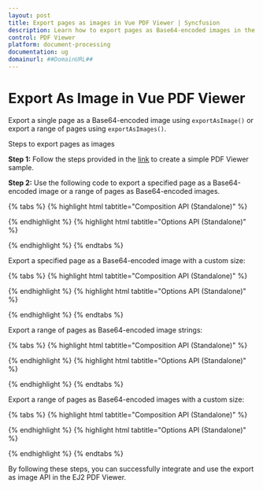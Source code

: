 ```yaml
---
layout: post
title: Export pages as images in Vue PDF Viewer | Syncfusion
description: Learn how to export pages as Base64-encoded images in the Vue PDF Viewer using exportAsImage and exportAsImages.
control: PDF Viewer
platform: document-processing
documentation: ug
domainurl: ##DomainURL##
---
```


# Export As Image in Vue PDF Viewer

Export a single page as a Base64-encoded image using `exportAsImage()` or export a range of pages using `exportAsImages()`.

Steps to export pages as images

**Step 1:** Follow the steps provided in the [link](https://help.syncfusion.com/document-processing/pdf/pdf-viewer/vue/getting-started/) to create a simple PDF Viewer sample.

**Step 2:** Use the following code to export a specified page as a Base64-encoded image or a range of pages as Base64-encoded images.

{% tabs %}
{% highlight html tabtitle="Composition API (Standalone)" %}

<template>
  <div id="app">
    <button v-on:click="exportAsImage">ExportAsImage</button>
    <ejs-pdfviewer id="pdfViewer" ref="pdfviewer" :documentPath="documentPath" :resourceUrl="resourceUrl">
    </ejs-pdfviewer>
  </div>
</template>

<script setup>

import {
  PdfViewerComponent, Toolbar, Magnification, Navigation,
  LinkAnnotation, BookmarkView, Annotation, ThumbnailView,
  Print, TextSelection, TextSearch, FormFields, FormDesigner
} from '@syncfusion/ej2-vue-pdfviewer';
import { provide, ref } from 'vue';

let pdfviewer = ref(null);
let resourceUrl = "https://cdn.syncfusion.com/ej2/31.2.2/dist/ej2-pdfviewer-lib";
let documentPath = "https://cdn.syncfusion.com/content/pdf/pdf-succinctly.pdf";

provide('PdfViewer', [Toolbar, Magnification, Navigation, LinkAnnotation, BookmarkView, Annotation,
  ThumbnailView, Print, TextSelection, TextSearch, FormFields, FormDesigner])

let exportAsImage = function () {
  let imageDetail;
  let pageIndex: number = 1;
  const viewer = pdfviewer.value.ej2Instances;
  viewer.exportAsImage(pageIndex).then(function (value) {
      imageDetail = value;
      console.log(imageDetail);
  });
}

</script>

{% endhighlight %}
{% highlight html tabtitle="Options API (Standalone)" %}

<template>
  <div id="app">
    <button v-on:click="exportAsImage">ExportAsImage</button>
    <ejs-pdfviewer id="pdfViewer" ref="pdfviewer" :documentPath="documentPath" :resourceUrl="resourceUrl">
    </ejs-pdfviewer>
  </div>
</template>

<script>

import {
  PdfViewerComponent, Toolbar, Magnification, Navigation,
  LinkAnnotation, BookmarkView, Annotation, ThumbnailView,
  Print, TextSelection, TextSearch, FormFields, FormDesigner
} from '@syncfusion/ej2-vue-pdfviewer';

export default {
  name: "App",
  data() {
    return {
      resourceUrl: "https://cdn.syncfusion.com/ej2/31.2.2/dist/ej2-pdfviewer-lib",
      documentPath: "https://cdn.syncfusion.com/content/pdf/pdf-succinctly.pdf"
    };
  },
  provide: {
    PdfViewer: [Toolbar, Magnification, Navigation, LinkAnnotation, BookmarkView, Annotation,
      ThumbnailView, Print, TextSelection, TextSearch, FormFields, FormDesigner]
  },
  methods: {
    exportAsImage: function () {
        let imageDetail;
        let pageIndex: number = 1;
        const viewer = this.$refs.pdfviewer.ej2Instances;
        viewer.exportAsImage(pageIndex).then(function (value) {
          imageDetail = value;
          console.log(imageDetail);
        });
    }
  }
}
</script>

{% endhighlight %}
{% endtabs %}

Export a specified page as a Base64-encoded image with a custom size:

{% tabs %}
{% highlight html tabtitle="Composition API (Standalone)" %}

<template>
  <div id="app">
    <button v-on:click="exportAsImageWithSize">ExportAsImageWithSize</button>
    <ejs-pdfviewer id="pdfViewer" ref="pdfviewer" :documentPath="documentPath" :resourceUrl="resourceUrl">
    </ejs-pdfviewer>
  </div>
</template>

<script setup>

import {
  PdfViewerComponent, Toolbar, Magnification, Navigation,
  LinkAnnotation, BookmarkView, Annotation, ThumbnailView,
  Print, TextSelection, TextSearch, FormFields, FormDesigner
} from '@syncfusion/ej2-vue-pdfviewer';
import { provide, ref } from 'vue';

let pdfviewer = ref(null);
let resourceUrl = "https://cdn.syncfusion.com/ej2/31.2.2/dist/ej2-pdfviewer-lib";
let documentPath = "https://cdn.syncfusion.com/content/pdf/pdf-succinctly.pdf";

provide('PdfViewer', [Toolbar, Magnification, Navigation, LinkAnnotation, BookmarkView, Annotation,
  ThumbnailView, Print, TextSelection, TextSearch, FormFields, FormDesigner])

let exportAsImageWithSize = function () {
  let imageDetail;
  let pageIndex: number = 1;
  let size = {width:200, height: 500};
  let viewer = pdfviewer.value.ej2Instances;
  viewer.exportAsImage(pageIndex,size).then(function (value) {
    imageDetail = value;
    console.log(imageDetail);
  });
}

</script>

{% endhighlight %}
{% highlight html tabtitle="Options API (Standalone)" %}

<template>
  <div id="app">
    <button v-on:click="exportAsImageWithSize">exportAsImageWithSize</button>
    <ejs-pdfviewer id="pdfViewer" ref="pdfviewer" :documentPath="documentPath" :resourceUrl="resourceUrl">
    </ejs-pdfviewer>
  </div>
</template>

<script>

import {
  PdfViewerComponent, Toolbar, Magnification, Navigation,
  LinkAnnotation, BookmarkView, Annotation, ThumbnailView,
  Print, TextSelection, TextSearch, FormFields, FormDesigner
} from '@syncfusion/ej2-vue-pdfviewer';

export default {
  name: "App",
  data() {
    return {
      resourceUrl: "https://cdn.syncfusion.com/ej2/31.2.2/dist/ej2-pdfviewer-lib",
      documentPath: "https://cdn.syncfusion.com/content/pdf/pdf-succinctly.pdf"
    };
  },
  provide: {
    PdfViewer: [Toolbar, Magnification, Navigation, LinkAnnotation, BookmarkView, Annotation,
      ThumbnailView, Print, TextSelection, TextSearch, FormFields, FormDesigner]
  },
  methods: {
    exportAsImageWithSize: function () {
        let imageDetail;
        let pageIndex: number = 1;
        let size = {width:200, height: 500};
        let viewer = this.$refs.pdfviewer.ej2Instances;
        viewer.exportAsImage(pageIndex,size).then(function (value) {
          imageDetail = value;
          console.log(imageDetail);
        });
    }
  }
}
</script>

{% endhighlight %}
{% endtabs %}

Export a range of pages as Base64-encoded image strings:

{% tabs %}
{% highlight html tabtitle="Composition API (Standalone)" %}

<template>
  <div id="app">
    <button v-on:click="exportAsImages">exportAsImages</button>
    <ejs-pdfviewer id="pdfViewer" ref="pdfviewer" :documentPath="documentPath" :resourceUrl="resourceUrl">
    </ejs-pdfviewer>
  </div>
</template>

<script setup>

import {
  PdfViewerComponent, Toolbar, Magnification, Navigation,
  LinkAnnotation, BookmarkView, Annotation, ThumbnailView,
  Print, TextSelection, TextSearch, FormFields, FormDesigner
} from '@syncfusion/ej2-vue-pdfviewer';
import { provide, ref } from 'vue';

let pdfviewer = ref(null);
let resourceUrl = "https://cdn.syncfusion.com/ej2/31.2.2/dist/ej2-pdfviewer-lib";
let documentPath = "https://cdn.syncfusion.com/content/pdf/pdf-succinctly.pdf";

provide('PdfViewer', [Toolbar, Magnification, Navigation, LinkAnnotation, BookmarkView, Annotation,
  ThumbnailView, Print, TextSelection, TextSearch, FormFields, FormDesigner])

let exportAsImages = function () {
  let startPageIndex: number = 1;
  let endPageIndex: number = 5;
  let viewer = pdfviewer.value.ej2Instances;
  viewer.exportAsImages(startPageIndex, endPageIndex).then(function (value) {
      imageDetails = value;
      console.log(imageDetails);
  });
}

</script>

{% endhighlight %}
{% highlight html tabtitle="Options API (Standalone)" %}

<template>
  <div id="app">
    <button v-on:click="exportAsImages">exportAsImages</button>
    <ejs-pdfviewer id="pdfViewer" ref="pdfviewer" :documentPath="documentPath" :resourceUrl="resourceUrl">
    </ejs-pdfviewer>
  </div>
</template>

<script>

import {
  PdfViewerComponent, Toolbar, Magnification, Navigation,
  LinkAnnotation, BookmarkView, Annotation, ThumbnailView,
  Print, TextSelection, TextSearch, FormFields, FormDesigner
} from '@syncfusion/ej2-vue-pdfviewer';

export default {
    name: "App",
    data() {
      return {
        resourceUrl: "https://cdn.syncfusion.com/ej2/31.2.2/dist/ej2-pdfviewer-lib",
        documentPath: "https://cdn.syncfusion.com/content/pdf/pdf-succinctly.pdf"
      };
    },
    provide: {
      PdfViewer: [Toolbar, Magnification, Navigation, LinkAnnotation, BookmarkView, Annotation,
        ThumbnailView, Print, TextSelection, TextSearch, FormFields, FormDesigner]
    },
    methods: {
      exportAsImages: function () {
        let startPageIndex: number = 1;
        let endPageIndex: number = 5;
        let viewer = this.$refs.pdfviewer.ej2Instances;
        viewer.exportAsImages(startPageIndex, endPageIndex).then(function (value) {
            imageDetails = value;
            console.log(imageDetails);
        });
      }
  }
}
</script>

{% endhighlight %}
{% endtabs %}

Export a range of pages as Base64-encoded images with a custom size:

{% tabs %}
{% highlight html tabtitle="Composition API (Standalone)" %}

<template>
  <div id="app">
    <button v-on:click="exportAsImageWithSize">exportAsImageWithSize</button>
    <ejs-pdfviewer id="pdfViewer" ref="pdfviewer" :documentPath="documentPath" :resourceUrl="resourceUrl">
    </ejs-pdfviewer>
  </div>
</template>

<script setup>

import {
  PdfViewerComponent, Toolbar, Magnification, Navigation,
  LinkAnnotation, BookmarkView, Annotation, ThumbnailView,
  Print, TextSelection, TextSearch, FormFields, FormDesigner
} from '@syncfusion/ej2-vue-pdfviewer';
import { provide, ref } from 'vue';

let pdfviewer = ref(null);
let resourceUrl = "https://cdn.syncfusion.com/ej2/31.2.2/dist/ej2-pdfviewer-lib";
let documentPath = "https://cdn.syncfusion.com/content/pdf/pdf-succinctly.pdf";

provide('PdfViewer', [Toolbar, Magnification, Navigation, LinkAnnotation, BookmarkView, Annotation,
  ThumbnailView, Print, TextSelection, TextSearch, FormFields, FormDesigner])

let exportAsImageWithSize = function () {
  let startPageIndex: number = 1;
  let endPageIndex: number = 5;
  let size: Size = new Size(200,500);
  let viewer = pdfviewer.value.ej2Instances;
  viewer.exportAsImages(startPageIndex, endPageIndex, size).then(function (value) {
      imageDetails = value;
      console.log(imageDetails);
  });
}

</script>

{% endhighlight %}
{% highlight html tabtitle="Options API (Standalone)" %}

<template>
  <div id="app">
    <button v-on:click="exportAsImageWithSize">exportAsImageWithSize</button>
    <ejs-pdfviewer id="pdfViewer" ref="pdfviewer" :documentPath="documentPath" :resourceUrl="resourceUrl">
    </ejs-pdfviewer>
  </div>
</template>

<script>

import {
  PdfViewerComponent, Toolbar, Magnification, Navigation,
  LinkAnnotation, BookmarkView, Annotation, ThumbnailView,
  Print, TextSelection, TextSearch, FormFields, FormDesigner
} from '@syncfusion/ej2-vue-pdfviewer';

export default {
  name: "App",
  data() {
    return {
      resourceUrl: "https://cdn.syncfusion.com/ej2/31.2.2/dist/ej2-pdfviewer-lib",
      documentPath: "https://cdn.syncfusion.com/content/pdf/pdf-succinctly.pdf"
    };
  },
  provide: {
    PdfViewer: [Toolbar, Magnification, Navigation, LinkAnnotation, BookmarkView, Annotation,
      ThumbnailView, Print, TextSelection, TextSearch, FormFields, FormDesigner]
  },
  methods: {
    exportAsImageWithSize: function () {
      let startPageIndex: number = 1;
      let endPageIndex: number = 5;
      let size: Size = new Size(200,500);
      let viewer = this.$refs.pdfviewer.ej2Instances;
      viewer.exportAsImages(startPageIndex, endPageIndex, size).then(function (value) {
          imageDetails = value;
          console.log(imageDetails);
      });
    }
  }
}
</script>

{% endhighlight %}
{% endtabs %}

By following these steps, you can successfully integrate and use the export as image API in the EJ2 PDF Viewer.